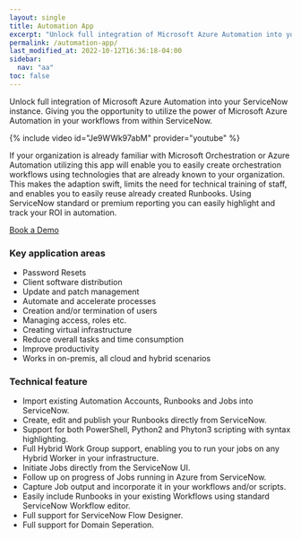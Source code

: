 ```yaml
---
layout: single
title: Automation App
excerpt: "Unlock full integration of Microsoft Azure Automation into your ServiceNow instance"
permalink: /automation-app/
last_modified_at: 2022-10-12T16:36:18-04:00
sidebar:
  nav: "aa"
toc: false
---
```


Unlock full integration of Microsoft Azure Automation into your ServiceNow instance. Giving you the opportunity to utilize the power of Microsoft Azure Automation in your workflows from within ServiceNow.

{% include video id="Je9WWk97abM" provider="youtube" %}

If your organization is already familiar with Microsoft Orchestration or Azure Automation utilizing this app will enable you to easily create orchestration workflows using technologies that are already known to your organization. This makes the adaption swift, limits the need for technical training of staff, and enables you to easily reuse already created Runbooks. Using ServiceNow standard or premium reporting you can easily highlight and track your ROI in automation.

[Book a Demo](https://meet.automize.dk/meetings/lasse-kjelstrup-hoop/automation-app-demo)

### Key application areas
- Password Resets
- Client software distribution
- Update and patch management
- Automate and accelerate processes
- Creation and/or termination of users
- Managing access, roles etc.
- Creating virtual infrastructure
- Reduce overall tasks and time consumption
- Improve productivity
- Works in on-premis, all cloud and hybrid scenarios

### Technical feature
- Import existing Automation Accounts, Runbooks and Jobs into ServiceNow.
- Create, edit and publish your Runbooks directly from ServiceNow.
- Support for both PowerShell, Python2 and Phyton3 scripting with syntax highlighting.
- Full Hybrid Work Group support, enabling you to run your jobs on any Hybrid Worker in your infrastructure.
- Initiate Jobs directly from the ServiceNow UI.
- Follow up on progress of Jobs running in Azure from ServiceNow.
- Capture Job output and incorporate it in your workflows and/or scripts.
- Easily include Runbooks in your existing Workflows using standard ServiceNow Workflow editor.
- Full support for ServiceNow Flow Designer.
- Full support for Domain Seperation.
